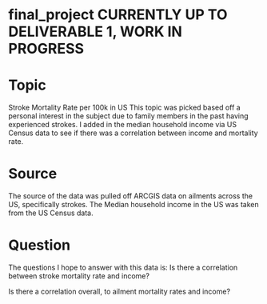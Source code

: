 # final_project CURRENTLY UP TO DELIVERABLE 1, WORK IN PROGRESS
# Topic
Stroke Mortality Rate per 100k in US
This topic was picked based off a personal interest in the subject due to family members in the past having experienced strokes. I added in the median household income via US Census data to see if there was a correlation between income and mortality rate. 

# Source
The source of the data was pulled off ARCGIS data on ailments across the US, specifically strokes. The Median household income in the US was taken from the US Census data.

# Question
The questions I hope to answer with this data is:
Is there a correlation between stroke mortality rate and income?

Is there a correlation overall, to ailment mortality rates and income?


